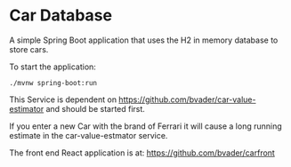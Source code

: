# Car Database

A simple Spring Boot application that uses the H2 in memory database to store cars.

To start the application:

`./mvnw spring-boot:run`

This Service is dependent on https://github.com/bvader/car-value-estimator and should be started first.

If you enter a new Car with the brand of Ferrari it will cause a long running estimate in the car-value-estmator service.

The front end React application is at: https://github.com/bvader/carfront

